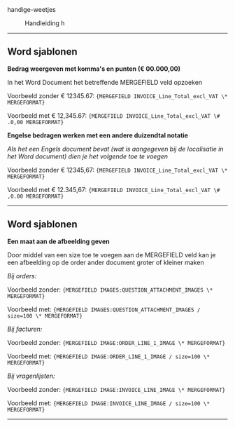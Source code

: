 <properties>
	<page>
		<title>handige-weetjes</title>
		<description>handige-weetjes</description>
	</page>
	<menu>
		<position>Handleiding</position>
		<title>Handige Weetjes</title>
		<sort>h</sort>
	</menu>
</properties>

----------


## Word sjablonen ##

**Bedrag weergeven met komma's en punten (€ 00.000,00)**

In het Word Document het betreffende MERGEFIELD veld opzoeken

Voorbeeld zonder € 12345.67: `{MERGEFIELD INVOICE_Line_Total_excl_VAT \* MERGEFORMAT}` 

Voorbeeld met € 12,345.67: `{MERGEFIELD INVOICE_Line_Total_excl_VAT \# .0,00 MERGEFORMAT}` 

 

**Engelse bedragen werken met een andere duizendtal notatie**

*Als het een Engels document bevat (wat is aangegeven bij de localisatie in het Word document) dien je het volgende toe te voegen*

Voorbeeld zonder € 12345,67: `{MERGEFIELD INVOICE_Line_Total_excl_VAT \* MERGEFORMAT}` 

Voorbeeld met € 12.345,67: `{MERGEFIELD INVOICE_Line_Total_excl_VAT \# ,0.00 MERGEFORMAT}`

----------

## Word sjablonen ##

**Een maat aan de afbeelding geven**

Door middel van een size toe te voegen aan de MERGEFIELD veld kan je een afbeelding op de order ander document groter of kleiner maken

*Bij orders:*

Voorbeeld zonder: `{MERGEFIELD IMAGES:QUESTION_ATTACHMENT_IMAGES \* MERGEFORMAT}`

Voorbeeld met: `{MERGEFIELD IMAGES:QUESTION_ATTACHMENT_IMAGES / size=100 \* MERGEFORMAT}`

*Bij facturen:*

Voorbeeld zonder: `{MERGEFIELD IMAGE:ORDER_LINE_1_IMAGE \* MERGEFORMAT}`

Voorbeeld met: `{MERGEFIELD IMAGE:ORDER_LINE_1_IMAGE / size=100 \* MERGEFORMAT}`

*Bij vragenlijsten:*

Voorbeeld zonder: `{MERGEFIELD IMAGE:INVOICE_LINE_IMAGE \* MERGEFORMAT}`

Voorbeeld met: `{MERGEFIELD IMAGE:INVOICE_LINE_IMAGE / size=100 \* MERGEFORMAT}`

----------